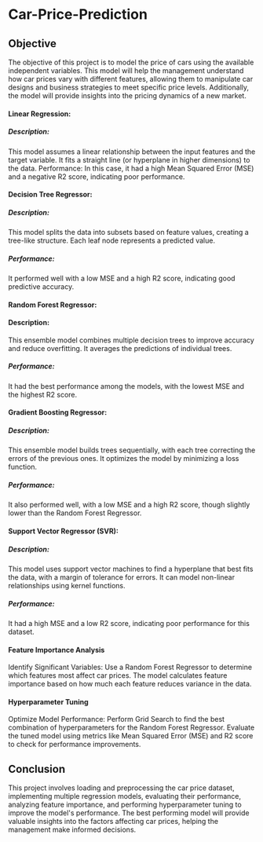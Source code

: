 # Car-Price-Prediction
## Objective
The objective of this project is to model the price of cars using the available independent variables. This model will help the management understand how car prices vary with different features, allowing them to manipulate car designs and business strategies to meet specific price levels. Additionally, the model will provide insights into the pricing dynamics of a new market.
#### Linear Regression:
##### Description: 
This model assumes a linear relationship between the input features and the target variable. It fits a straight line (or hyperplane in higher dimensions) to the data.
Performance: In this case, it had a high Mean Squared Error (MSE) and a negative R2 score, indicating poor performance.
#### Decision Tree Regressor:
##### Description: 
This model splits the data into subsets based on feature values, creating a tree-like structure. Each leaf node represents a predicted value.
##### Performance: 
It performed well with a low MSE and a high R2 score, indicating good predictive accuracy.
#### Random Forest Regressor:
#### Description:
This ensemble model combines multiple decision trees to improve accuracy and reduce overfitting. It averages the predictions of individual trees.
##### Performance:
It had the best performance among the models, with the lowest MSE and the highest R2 score.
#### Gradient Boosting Regressor:
##### Description:
This ensemble model builds trees sequentially, with each tree correcting the errors of the previous ones. It optimizes the model by minimizing a loss function.
##### Performance: 
It also performed well, with a low MSE and a high R2 score, though slightly lower than the Random Forest Regressor.
#### Support Vector Regressor (SVR):
##### Description: 
This model uses support vector machines to find a hyperplane that best fits the data, with a margin of tolerance for errors. It can model non-linear relationships using kernel functions.
##### Performance:
It had a high MSE and a low R2 score, indicating poor performance for this dataset.
#### Feature Importance Analysis
Identify Significant Variables: Use a Random Forest Regressor to determine which features most affect car prices. The model calculates feature importance based on how much each feature reduces variance in the data.
#### Hyperparameter Tuning
Optimize Model Performance: Perform Grid Search to find the best combination of hyperparameters for the Random Forest Regressor. Evaluate the tuned model using metrics like Mean Squared Error (MSE) and R2 score to check for performance improvements.
## Conclusion
This project involves loading and preprocessing the car price dataset, implementing multiple regression models, evaluating their performance, analyzing feature importance, and performing hyperparameter tuning to improve the model's performance. The best performing model will provide valuable insights into the factors affecting car prices, helping the management make informed decisions.
